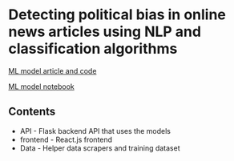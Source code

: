 # Detecting political bias in online news articles using NLP and classification algorithms

[ML model article and code](https://medium.com/@danilo.najkov/detecting-political-bias-in-online-articles-using-nlp-and-classification-models-c1a40ec3989b)

[ML model notebook](https://colab.research.google.com/drive/1dSKajkbdS92NYORpCwHIaGTgbd_JbPBM)

## Contents
- API - Flask backend API that uses the models 
- frontend - React.js frontend
- Data - Helper data scrapers and training dataset
